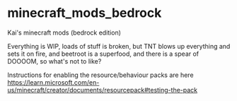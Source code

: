 # minecraft_mods_bedrock
 Kai's minecraft mods (bedrock edition)

Everything is WIP, loads of stuff is broken, but TNT blows up everything and sets it on fire, and beetroot is a superfood, and there is a spear of DOOOOM, so what's not to like?

Instructions for enabling the resource/behaviour packs are here https://learn.microsoft.com/en-us/minecraft/creator/documents/resourcepack#testing-the-pack
